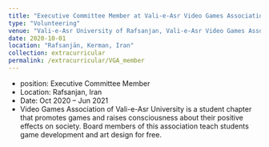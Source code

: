 ```yaml
---
title: "Executive Committee Member at Vali-e-Asr Video Games Association"
type: "Volunteering"
venue: "Vali-e-Asr University of Rafsanjan, Vali-e-Asr Video Games Association"
date: 2020-10-01
location: "Rafsanjān, Kerman, Iran"
collection: extracurricular
permalink: /extracurricular/VGA_member
---
```

* position: Executive Committee Member
* Location: Rafsanjan, Iran
* Date: Oct 2020 – Jun 2021
* Video Games Association of Vali-e-Asr University is a student chapter that promotes games and raises consciousness about their positive effects on society. Board members of this association teach students game development and art design for free.

